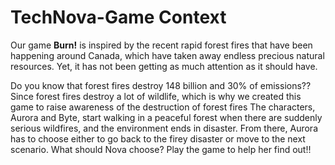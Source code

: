 # TechNova-Game Context
Our game **Burn!** is inspired by the recent rapid forest fires that have been happening around Canada, which have taken away endless precious natural resources.
Yet, it has not been getting as much attention as it should have.

Do you know that forest fires destroy 148 billion and 30% of emissions?? 
Since forest fires destroy a lot of wildlife, which is why we created this game to raise awareness of the destruction of forest fires 
The characters, Aurora and Byte, start walking in a peaceful forest when there are suddenly serious wildfires, and the environment ends in disaster. 
From there, Aurora has to choose either to go back to the firey disaster or move to the next scenario. 
What should Nova choose? Play the game to help her find out!!
